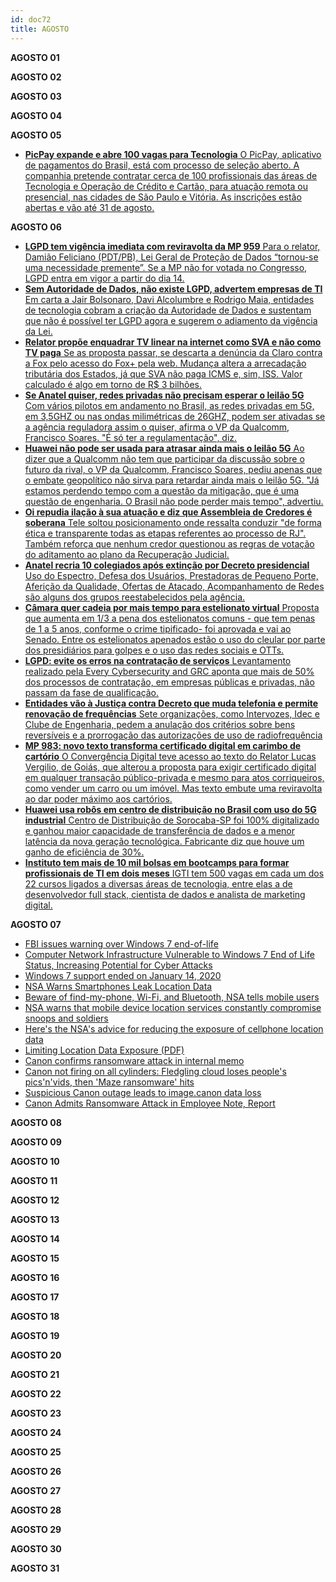 ```yaml
---
id: doc72
title: AGOSTO
---
```


**AGOSTO 01**

**AGOSTO 02**

**AGOSTO 03**

**AGOSTO 04**

**AGOSTO 05**

- [**PicPay expande e abre 100 vagas para Tecnologia** O PicPay, aplicativo de pagamentos do Brasil, está com processo de seleção aberto. A companhia pretende contratar cerca de 100 profissionais das áreas de Tecnologia e Operação de Crédito e Cartão, para atuação remota ou presencial, nas cidades de São Paulo e Vitória. As inscrições estão abertas e vão até 31 de agosto.](https://www.convergenciadigital.com.br/cgi/cgilua.exe/sys/start.htm?UserActiveTemplate=site&infoid=54443&sid=46#.XyzlS4hKjIW)

**AGOSTO 06**

- [**LGPD tem vigência imediata com reviravolta da MP 959** Para o relator, Damião Feliciano (PDT/PB), Lei Geral de Proteção de Dados “tornou-se uma necessidade premente”. Se a MP não for votada no Congresso, LGPD entra em vigor a partir do dia 14.](https://www.convergenciadigital.com.br/cgi/cgilua.exe/sys/start.htm?UserActiveTemplate=site&infoid=54448&sid=4)
- [**Sem Autoridade de Dados, não existe LGPD, advertem empresas de TI** Em carta a Jair Bolsonaro, Davi Alcolumbre e Rodrigo Maia, entidades de tecnologia cobram a criação da Autoridade de Dados e sustentam que não é possível ter LGPD agora e sugerem o adiamento da vigência da Lei.](https://www.convergenciadigital.com.br/cgi/cgilua.exe/sys/start.htm?UserActiveTemplate=site&infoid=54452&sid=9)
- [**Relator propõe enquadrar TV linear na internet como SVA e não como TV paga** Se as proposta passar, se descarta a denúncia da Claro contra a Fox pelo acesso do Fox+ pela web. Mudança altera a arrecadação tributária dos Estados, já que SVA não paga ICMS e, sim, ISS. Valor calculado é algo em torno de R$ 3 bilhões.](http://r20.rs6.net/tn.jsp?f=001jPRvCKEodTCmGXLNQKME4dwIpdncr1q7gcdp11hQdxWo47TpaKS_-tl6EL4roO_utEJlzUSI3JXPi3W_qGjo-jHxZvnPlvnNDD3dQo-9HZllQ5cm4_fe7svuquSuyor0NCXs37kd5ZVE6VNrgylDvhbCBA4wEvuRctA-Lc9nHwzfHKAss1p_hub2eCC28E92Gz2MGsD1MCVlxhwgXrRo2TofAyzJJLUocDLR33zx3M28RRc1f4F1BQ==&c=TDb6NdAPBuFMoirJUvRJgbGFt6WjS0DaLVKaKgfv1rKWbAcmJ3F_nw==&ch=98iR85bNjLdg1eOMBNj3YyA1_Zx-U8LAeGUQj4F65y1A0FwDHPFt7w==)
- [**Se Anatel quiser, redes privadas não precisam esperar o leilão 5G** Com vários pilotos em andamento no Brasil, as redes privadas em 5G, em 3,5GHZ ou nas ondas milimétricas de 26GHZ, podem ser ativadas se a agência reguladora assim o quiser, afirma o VP da Qualcomm, Francisco Soares. "É só ter a regulamentação", diz.](http://r20.rs6.net/tn.jsp?f=001jPRvCKEodTCmGXLNQKME4dwIpdncr1q7gcdp11hQdxWo47TpaKS_-tl6EL4roO_ukZLJHU9CfnvZx0mXx_3yGZbJpgKxNcXtHkW-IGrA5c-xWocebB3QsyVzPmTIez406hHz519i_lTL8-vEvbP9DWcHNeSph3aevN1i7RqTfOS-UM9N71IojrAg-E1F9CiWfZ8nMW11f44aNWNuF6gKdfZiK0CuolLllRRPGnAxCMbOvKdgFYzCsg==&c=TDb6NdAPBuFMoirJUvRJgbGFt6WjS0DaLVKaKgfv1rKWbAcmJ3F_nw==&ch=98iR85bNjLdg1eOMBNj3YyA1_Zx-U8LAeGUQj4F65y1A0FwDHPFt7w==)
- [**Huawei não pode ser usada para atrasar ainda mais o leilão 5G** Ao dizer que a Qualcomm não tem que participar da discussão sobre o futuro da rival, o VP da Qualcomm, Francisco Soares, pediu apenas que o embate geopolítico não sirva para retardar ainda mais o leilão 5G. "Já estamos perdendo tempo com a questão da mitigação, que é uma questão de engenharia. O Brasil não pode perder mais tempo", advertiu.](http://r20.rs6.net/tn.jsp?f=001jPRvCKEodTCmGXLNQKME4dwIpdncr1q7gcdp11hQdxWo47TpaKS_-tl6EL4roO_umI7NaKIRI-SQWekrFh0dc2ELcZSEu6SQCOyOaT6r5nJb3LDBMa_tvLI2prqiscCt3_T-zRjqAnDlq4JxmVvCYXVK8KVIh6VZovscfpej5q4YyDI3HBEbrLWv8JzSFAjdp_LVQB9uk9-Slf3KbW0TeVjyTmDH16DbKWKyfRCrOrCXzmwspVkiFQ==&c=TDb6NdAPBuFMoirJUvRJgbGFt6WjS0DaLVKaKgfv1rKWbAcmJ3F_nw==&ch=98iR85bNjLdg1eOMBNj3YyA1_Zx-U8LAeGUQj4F65y1A0FwDHPFt7w==)
- [**Oi repudia ilação à sua atuação e diz que Assembleia de Credores é soberana** Tele soltou posicionamento onde ressalta conduzir "de forma ética e transparente todas as etapas referentes ao processo de RJ". Também reforça que nenhum credor questionou as regras de votação do aditamento ao plano da Recuperação Judicial.](http://r20.rs6.net/tn.jsp?f=001jPRvCKEodTCmGXLNQKME4dwIpdncr1q7gcdp11hQdxWo47TpaKS_-tl6EL4roO_uTZKBXsYH8ur2OEf7jwCr19pPBN6uRyRj7nmSp-Vr_B6yBCwivPEXqnwZ59g6VPYjPKlnr1eDfcgLvcY0YwFoejNHXKrTakI7Fdx17HyJIM9-NOcPs455QqvONtBAAL4WBT4yRxLXhPkj3zewLb0upfDgzMmnZwxA-LMhF-OTIm1qXSHZKv4kVw==&c=TDb6NdAPBuFMoirJUvRJgbGFt6WjS0DaLVKaKgfv1rKWbAcmJ3F_nw==&ch=98iR85bNjLdg1eOMBNj3YyA1_Zx-U8LAeGUQj4F65y1A0FwDHPFt7w==)
- [**Anatel recria 10 colegiados após extinção por Decreto presidencial** Uso do Espectro, Defesa dos Usuários, Prestadoras de Pequeno Porte, Aferição da Qualidade, Ofertas de Atacado, Acompanhamento de Redes são alguns dos grupos reestabelecidos pela agência. ](https://www.convergenciadigital.com.br/cgi/cgilua.exe/sys/start.htm?infoid=54457&sid=8)
- [**Câmara quer cadeia por mais tempo para estelionato virtual** Proposta que aumenta em 1/3 a pena dos estelionatos comuns - que tem penas de 1 a 5 anos, conforme o crime tipificado- foi aprovada e vai ao Senado. Entre os estelionatos apenados estão o uso do cleular por parte dos presidiários para golpes e o uso das redes sociais e OTTs.](https://www.convergenciadigital.com.br/cgi/cgilua.exe/sys/start.htm?infoid=54456&sid=18)
- [**LGPD: evite os erros na contratação de serviços** Levantamento realizado pela Every Cybersecurity and GRC aponta que mais de 50% dos processos de contratação, em empresas públicas e privadas, não passam da fase de qualificação.](https://www.convergenciadigital.com.br/cgi/cgilua.exe/sys/start.htm?infoid=54453&sid=16)
- [**Entidades vão à Justiça contra Decreto que muda telefonia e permite renovação de frequências** Sete organizações, como Intervozes, Idec e Clube de Engenharia, pedem a anulação dos critérios sobre bens reversíveis e a prorrogação das autorizações de uso de radiofrequência](https://www.convergenciadigital.com.br/cgi/cgilua.exe/sys/start.htm?infoid=54451&sid=8)
- [**MP 983: novo texto transforma certificado digital em carimbo de cartório** O Convergência Digital  teve acesso ao texto do Relator Lucas Vergilio, de Goiás, que alterou a proposta para exigir certificado digital em qualquer transação público-privada e mesmo para atos corriqueiros, como vender um carro ou um imóvel. Mas texto embute uma reviravolta ao dar poder máximo aos cartórios.](https://www.convergenciadigital.com.br/cgi/cgilua.exe/sys/start.htm?infoid=54435&sid=9)
- [**Huawei usa robôs em centro de distribuição no Brasil com uso do 5G industrial** Centro de Distribuição de Sorocaba-SP foi 100% digitalizado e ganhou maior capacidade de transferência de dados e a menor latência da nova geração tecnológica. Fabricante diz que houve um ganho de eficiência de 30%. ](https://www.convergenciadigital.com.br/cgi/cgilua.exe/sys/start.htm?infoid=54449&sid=17)
- [**Instituto tem mais de 10 mil bolsas em bootcamps para formar profissionais de TI em dois meses** IGTI tem 500 vagas em cada um dos 22 cursos ligados a diversas áreas de tecnologia, entre elas a de desenvolvedor full stack, cientista de dados e analista de marketing digital.](https://www.convergenciadigital.com.br/cgi/cgilua.exe/sys/start.htm?infoid=54459&sid=46)

**AGOSTO 07**

- [FBI issues warning over Windows 7 end-of-life](https://www.zdnet.com/article/fbi-issues-warning-over-windows-7-end-of-life/)
- [Computer Network Infrastructure Vulnerable to Windows 7 End of Life Status, Increasing Potential for Cyber Attacks](http://www.documentcloud.org/documents/7013778-FBI-PIN-alert-on-Windows-7-End-of-Life.html)
- [Windows 7 support ended on January 14, 2020](https://support.microsoft.com/en-us/help/4057281/windows-7-support-ended-on-january-14-2020)
- [NSA Warns Smartphones Leak Location Data](https://threatpost.com/nsa-warns-smartphones-leak-location-data/158040/)
- [Beware of find-my-phone, Wi-Fi, and Bluetooth, NSA tells mobile users](https://arstechnica.com/tech-policy/2020/08/beware-of-find-my-phone-wi-fi-and-bluetooth-nsa-tells-mobile-users/)
- [NSA warns that mobile device location services constantly compromise snoops and soldiers](https://www.theregister.com/2020/08/05/nsa_location_data_guide/)
- [Here's the NSA's advice for reducing the exposure of cellphone location data](https://www.cyberscoop.com/nsa-cellphone-location-data-guidance/)
- [Limiting Location Data Exposure (PDF)](https://media.defense.gov/2020/Aug/04/2002469874/-1/-1/0/CSI_LIMITING_LOCATION_DATA_EXPOSURE_FINAL.PDF)
- [Canon confirms ransomware attack in internal memo](https://www.bleepingcomputer.com/news/security/canon-confirms-ransomware-attack-in-internal-memo/)
- [Canon not firing on all cylinders: Fledgling cloud loses people's pics'n'vids, then 'Maze ransomware' hits](https://www.theregister.com/2020/08/06/canon_cloud_down/)
- [Suspicious Canon outage leads to image.canon data loss](https://www.bleepingcomputer.com/news/technology/suspicious-canon-outage-leads-to-imagecanon-data-loss/)
- [Canon Admits Ransomware Attack in Employee Note, Report](https://threatpost.com/canon-ransomware-attack-employee-note/158157/)

**AGOSTO 08**

**AGOSTO 09**

**AGOSTO 10**

**AGOSTO 11**

**AGOSTO 12**

**AGOSTO 13**

**AGOSTO 14**

**AGOSTO 15**

**AGOSTO 16**

**AGOSTO 17**

**AGOSTO 18**

**AGOSTO 19**

**AGOSTO 20**

**AGOSTO 21**

**AGOSTO 22**

**AGOSTO 23**

**AGOSTO 24**

**AGOSTO 25**

**AGOSTO 26**

**AGOSTO 27**

**AGOSTO 28**

**AGOSTO 29**

**AGOSTO 30**

**AGOSTO 31**

